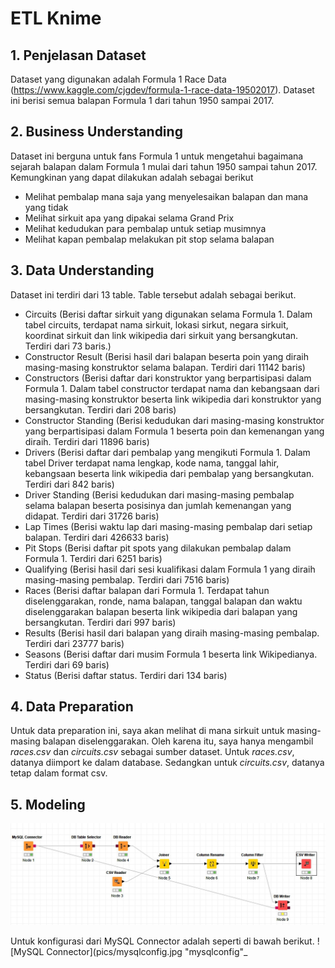 # ETL Knime

## 1. Penjelasan Dataset
Dataset yang digunakan adalah Formula 1 Race Data (https://www.kaggle.com/cjgdev/formula-1-race-data-19502017). Dataset ini berisi semua balapan Formula 1 dari tahun 1950 sampai 2017.
## 2. Business Understanding

Dataset ini berguna untuk fans Formula 1 untuk mengetahui bagaimana sejarah balapan dalam Formula 1 mulai dari tahun 1950 sampai tahun 2017. Kemungkinan yang dapat dilakukan adalah sebagai berikut

- Melihat pembalap mana saja yang menyelesaikan balapan dan mana yang tidak
- Melihat sirkuit apa yang dipakai selama Grand Prix
- Melihat kedudukan para pembalap untuk setiap musimnya
- Melihat kapan pembalap melakukan pit stop selama balapan

## 3. Data Understanding
Dataset ini terdiri dari 13 table. Table tersebut adalah sebagai berikut.

- Circuits (Berisi daftar sirkuit yang digunakan selama Formula 1. Dalam tabel circuits, terdapat nama sirkuit, lokasi sirkut, negara sirkuit, koordinat sirkuit dan link wikipedia dari sirkuit yang bersangkutan. Terdiri dari 73 baris.) 
- Constructor Result (Berisi hasil dari balapan beserta poin yang diraih masing-masing konstruktor selama balapan. Terdiri dari 11142 baris)
- Constructors (Berisi daftar dari konstruktor yang berpartisipasi dalam Formula 1. Dalam tabel constructor terdapat nama dan kebangsaan dari masing-masing konstruktor beserta link wikipedia dari konstruktor yang bersangkutan. Terdiri dari 208 baris)
- Constructor Standing (Berisi kedudukan dari masing-masing konstruktor yang berpartisipasi dalam Formula 1 beserta poin dan kemenangan yang diraih. Terdiri dari 11896 baris)
- Drivers (Berisi daftar dari pembalap yang mengikuti Formula 1. Dalam tabel Driver terdapat nama lengkap, kode nama, tanggal lahir, kebangsaan beserta link wikipedia dari pembalap yang bersangkutan. Terdiri dari 842 baris)
- Driver Standing (Berisi kedudukan dari masing-masing pembalap selama balapan beserta posisinya dan jumlah kemenangan yang didapat. Terdiri dari 31726 baris)
- Lap Times (Berisi waktu lap dari masing-masing pembalap dari setiap balapan. Terdiri dari 426633 baris)
- Pit Stops (Berisi daftar pit spots yang dilakukan pembalap dalam Formula 1. Terdiri dari 6251 baris)
- Qualifying (Berisi hasil dari sesi kualifikasi dalam Formula 1 yang diraih masing-masing pembalap. Terdiri dari 7516 baris)
- Races (Berisi daftar balapan dari Formula 1. Terdapat tahun diselenggarakan, ronde, nama balapan, tanggal balapan dan waktu diselenggarakan balapan beserta link wikipedia dari balapan yang bersangkutan. Terdiri dari 997 baris)
- Results (Berisi hasil dari balapan yang diraih masing-masing pembalap. Terdiri dari 23777 baris)
- Seasons (Berisi daftar dari musim Formula 1 beserta link Wikipedianya. Terdiri dari 69 baris)
- Status (Berisi daftar status. Terdiri dari 134 baris)

## 4. Data Preparation
Untuk data preparation ini, saya akan melihat di mana sirkuit untuk masing-masing balapan diselenggarakan. Oleh karena itu, saya hanya mengambil *races.csv* dan *circuits.csv* sebagai sumber dataset. Untuk *races.csv*, datanya diimport ke dalam database. Sedangkan untuk *circuits.csv*, datanya tetap dalam format csv.

## 5. Modeling
![workflow](pics/workflow.jpg "workflow")

Untuk konfigurasi dari MySQL Connector adalah seperti di bawah berikut.
![MySQL Connector](pics/mysqlconfig.jpg "mysqlconfig"_